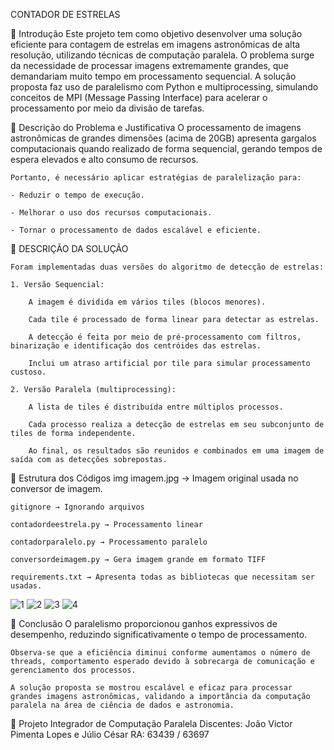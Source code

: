 CONTADOR DE ESTRELAS

📜 Introdução
    Este projeto tem como objetivo desenvolver uma solução eficiente para contagem de estrelas em imagens astronômicas de alta resolução, utilizando técnicas de computação paralela. O problema surge da necessidade de processar imagens extremamente grandes, que demandariam muito tempo em processamento sequencial. A solução proposta faz uso de paralelismo com Python e multiprocessing, simulando conceitos de MPI (Message Passing Interface) para acelerar o processamento por meio da divisão de tarefas.



🛑 Descrição do Problema e Justificativa
    O processamento de imagens astronômicas de grandes dimensões (acima de 20GB) apresenta gargalos computacionais quando realizado de forma sequencial, gerando tempos de espera elevados e alto consumo de recursos.

    Portanto, é necessário aplicar estratégias de paralelização para:

    - Reduzir o tempo de execução.

    - Melhorar o uso dos recursos computacionais.

    - Tornar o processamento de dados escalável e eficiente.


🔧 DESCRIÇÃO DA SOLUÇÃO

    Foram implementadas duas versões do algoritmo de detecção de estrelas:

    1. Versão Sequencial:

        A imagem é dividida em vários tiles (blocos menores).

        Cada tile é processado de forma linear para detectar as estrelas.

        A detecção é feita por meio de pré-processamento com filtros, binarização e identificação dos centróides das estrelas.

        Inclui um atraso artificial por tile para simular processamento custoso.

    2. Versão Paralela (multiprocessing):

        A lista de tiles é distribuída entre múltiplos processos.

        Cada processo realiza a detecção de estrelas em seu subconjunto de tiles de forma independente.

        Ao final, os resultados são reunidos e combinados em uma imagem de saída com as detecções sobrepostas.


📂 Estrutura dos Códigos
    img
        imagem.jpg → Imagem original usada no conversor de imagem.

    gitignore → Ignorando arquivos

    contadordeestrela.py → Processamento linear

    contadorparalelo.py → Processamento paralelo

    conversordeimagem.py → Gera imagem grande em formato TIFF

    requirements.txt → Apresenta todas as bibliotecas que necessitam ser usadas.

![1](https://github.com/user-attachments/assets/b4fd13da-778c-48e3-9a90-fc284395bfb3)
![2](https://github.com/user-attachments/assets/5de074b0-af95-47ed-a0c2-300e48c1770e)
![3](https://github.com/user-attachments/assets/c5d99f6f-3dde-424b-aa5d-82382715d8fc)
![4](https://github.com/user-attachments/assets/e076f969-4133-4a14-a55d-33e770b3ed36)


🧠 Conclusão
    O paralelismo proporcionou ganhos expressivos de desempenho, reduzindo significativamente o tempo de processamento.

    Observa-se que a eficiência diminui conforme aumentamos o número de threads, comportamento esperado devido à sobrecarga de comunicação e gerenciamento dos processos.

    A solução proposta se mostrou escalável e eficaz para processar grandes imagens astronômicas, validando a importância da computação paralela na área de ciência de dados e astronomia.

🚀 Projeto Integrador de Computação Paralela
    Discentes: João Victor Pimenta Lopes e Júlio César
    RA: 63439 / 63697       
